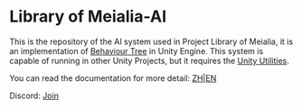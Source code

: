 # Library of Meialia-AI

This is the repository of the AI system used in Project Library of Meialia, it is an implementation of [Behaviour Tree](https://en.wikipedia.org/wiki/Behavior_tree_%28artificial_intelligence,_robotics_and_control%29) in Unity Engine.
This system is capable of running in other Unity Projects, but it requires the [Unity Utilities](https://github.com/Minerva-Studio/Unity-Utilities).

You can read the documentation for more detail: [ZH](./DOC_ZH.md)|[EN](./DOC_EN.md)

Discord: [Join](https://discord.com/invite/pPbHMcSB7W)